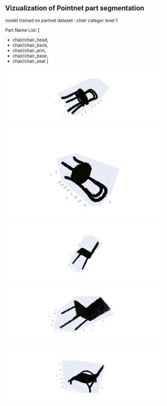 ## Vizualization of Pointnet part segmentation 

model trained on partnet dataset : chair categor level 1 

Part Name List:  [
- chair/chair_head,
- chair/chair_back, 
- chair/chair_arm, 
- chair/chair_base,
- chair/chair_seat ]


![Screenshot](./photos/newplot1.png)

![Screenshot](./photos/newplot.png) 

![Screenshot](./photos/newplot2.png)

![Screenshot](./photos/newplot3.png)

![Screenshot](./photos/newplot4.png)

